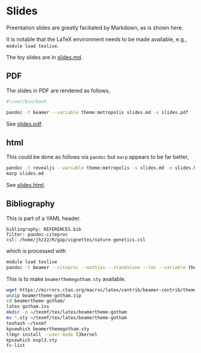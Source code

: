 # Slides

Preentation slides are greatly faciliated by Markdown, as is shown here.

It is notable that the LaTeX environment needs to be made available, e.g., `module load texlive`.

The toy slides are in [slides.md](slides/slides.md).

## PDF

The slides in PDF are rendered as follows,

```bash
#!/usr/bin/bash

pandoc -t beamer --variable theme:metropolis slides.md -o slides.pdf
```

See <a href="slides.pdf">slides.pdf</a>.

## html

This could be done as follows via `pandoc` but `marp` appears to be far better,

```bash
pandoc -t revealjs --variable theme:metropolis -s slides.md -o slides.html
marp slides.md
```

See <a href="slides.html">slides.html</a>.

## Bibliography

This is part of a YAML header.

```
bibliography: REFERENCES.bib
filter: pandoc-citeproc
csl: /home/jhz22/R/gap/vignettes/nature-genetics.csl
```

which is processed with

```bash
module load texlive
pandoc -t beamer --citeproc --mathjax --standalone --toc --variable theme:metropolis -o gaawr2.pdf gaawr2.md
```

This is to make `beamerthemegotham.sty` available.

```bash
wget https://mirrors.ctan.org/macros/latex/contrib/beamer-contrib/themes/beamertheme-gotham.zip
unzip beamertheme-gotham.zip
cd beamertheme-gotham/
latex gotham.ins
mkdir -p ~/texmf/tex/latex/beamertheme-gotham
mv *.sty ~/texmf/tex/latex/beamertheme-gotham
texhash ~/texmf
kpsewhich beamerthemegotham.sty
tlmgr install --user-mode l3kernel
kpsewhich expl3.sty
fc-list
```

